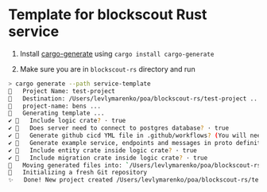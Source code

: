Template for blockscout Rust service
===

1. Install [cargo-generate](https://cargo-generate.github.io/cargo-generate/installation.html) using `cargo install cargo-generate`

2. Make sure you are in `blockscout-rs` directory and run

```bash
> cargo generate --path service-template
🤷   Project Name: test-project
🔧   Destination: /Users/levlymarenko/poa/blockscout-rs/test-project ...
🔧   project-name: bens ...
🔧   Generating template ...
✔ 🤷   Include logic crate? · true
✔ 🤷   Does server need to connect to postgres database? · true
✔ 🤷   Generate github cicd YML file in .github/workflows? (You will need to move it to right location) · true
✔ 🤷   Generate example service, endpoints and messages in proto definition? · true
✔ 🤷   Include entity crate inside logic crate? · true
✔ 🤷   Include migration crate inside logic crate? · true
🔧   Moving generated files into: `/Users/levlymarenko/poa/blockscout-rs/test-project`...
🔧   Initializing a fresh Git repository
✨   Done! New project created /Users/levlymarenko/poa/blockscout-rs/test-project
```
